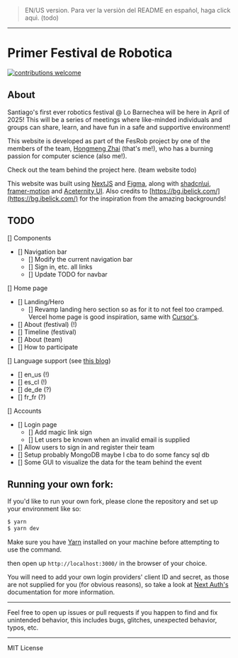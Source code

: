 > EN/US version. Para ver la versiòn del README en español, haga click aquì. (todo)

---

# Primer Festival de Robotica

[![contributions welcome](https://img.shields.io/badge/contributions-welcome-brightgreen.svg?style=flat)](https://github.com/Zhai90/festival-robotica/issues)

## About

Santiago's first ever robotics festival @ Lo Barnechea will be here in April of 2025! This will be a series of meetings where like-minded individuals and groups can share, learn, and have fun in a safe and supportive environment!

This website is developed as part of the FesRob project by one of the members of the team, [Hongmeng Zhai](https://github.com/Zhai90/) (that's me!), who has a burning passion for computer science (also me!).

Check out the team behind the project here. (team website todo)

This website was built using [NextJS](https://nextjs.org) and [Figma](https://figma.com), along with [shadcn\ui](https://ui.shadcn.com), [framer-motion](https://www.framer.com/motion/) and [Aceternity UI](https://ui.aceternity.com/).
Also credits to [https://bg.ibelick.com/](https://bg.ibelick.com/) for the inspiration from the amazing backgrounds!

## TODO
[] Components
- [] Navigation bar
  - [] Modify the current navigation bar
  - [] Sign in, etc. all links
  - [] Update TODO for navbar

[] Home page
- [] Landing/Hero
  - [] Revamp landing hero section so as for it to not feel too cramped. Vercel home page is good inspiration, same with [Cursor's](https://cursor.sh).
- [] About (festival) (!)
- [] Timeline (festival)
- [] About (team)
- [] How to participate

[] Language support (see [this blog](https://locize.com/blog/next-app-dir-i18n/)) 
- [] en_us (!)
- [] es_cl (!)
- [] de_de (?)
- [] fr_fr (?)

[] Accounts
- [] Login page
  - [] Add magic link sign
  - [] Let users be known when an invalid email is supplied
- [] Allow users to sign in and register their team
- [] Setup probably MongoDB maybe I cba to do some fancy sql db
- [] Some GUI to visualize the data for the team behind the event


## Running your own fork:

If you'd like to run your own fork, please clone the repository and set up your environment like so: 

```sh
$ yarn
$ yarn dev
```

Make sure you have [Yarn](https://yarnpkg.com/) installed on your machine before attempting to use the command.

then open up `http://localhost:3000/` in the browser of your choice.

You will need to add your own login providers' client ID and secret, as those are not supplied for you (for obvious reasons), so take a look at [Next Auth's](https://next-auth.js.org/) documentation for more information.

---

Feel free to open up issues or pull requests if you happen to find and fix unintended behavior, this includes bugs, glitches, unexpected behavior, typos, etc.

---

MIT License
